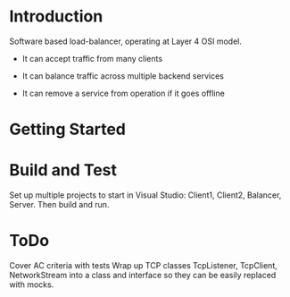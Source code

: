 # Introduction 
Software based load-balancer, operating at Layer 4 OSI model.

- It can accept traffic from many clients
- It can balance traffic across multiple backend services

- It can remove a service from operation if it goes offline

# Getting Started


# Build and Test
Set up multiple projects to start in Visual Studio: Client1, Client2, Balancer, Server. Then build and run.

# ToDo
Cover AC criteria with tests
Wrap up TCP classes TcpListener, TcpClient, NetworkStream into a class and interface so they can be easily replaced with mocks.